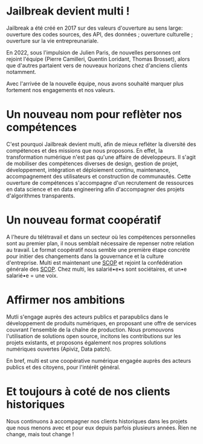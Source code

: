 # Jailbreak devient multi !

Jailbreak a été créé en 2017 sur des valeurs d'ouverture au sens large: ouverture des codes sources, des API, des données ; ouverture culturelle ; ouverture sur la vie entrepreunariale. 

En 2022, sous l'impulsion de Julien Paris, de nouvelles personnes ont rejoint l'équipe (Pierre Camilleri, Quentin Loridant, Thomas Brosset), alors que d'autres partaient vers de nouveaux horizons chez d'anciens clients notamment. 

Avec l'arrivée de la nouvelle équipe, nous avons souhaité marquer plus fortement nos engagements et nos valeurs. 

# Un nouveau nom pour reflèter nos compétences
C'est pourquoi Jailbreak devient multi, afin de mieux refléter la diversité des compétences et des missions que nous proposons. 
En effet, la transformation numérique n'est pas qu'une affaire de développeurs. Il s'agit de mobiliser des compétences diverses de design, gestion de projet, développement, intégration et déploiement continu, maintenance, accompagnement des utilisateurs et construction de communautés.
Cette ouverture de compétences s'accompagne d'un recrutement de ressources en data science et en data engineering afin d'accompagner des projets d'algorithmes transparents.


# Un nouveau format coopératif
A l'heure du télétravail et dans un secteur où les compétences personnelles sont au premier plan, il nous semblait nécessaire de repenser notre relation au travail. Le format coopératif nous semble une première étape concrète pour initier des changements dans la gouvernance et la culture d'entreprise. Multi est maintenant une [SCOP](https://www.les-scop.coop/les-scop) et rejoint la confédération générale des [SCOP](https://www.les-scop.coop/). 
Chez multi, les salarié•e•s sont sociétaires, et un•e salarié•e = une voix. 

# Affirmer nos ambitions

Mutli s'engage auprès des acteurs publics et parapublics dans le développement de produits numériques, en proposant une offre de services couvrant l'ensemble de la chaîne de production. 
Nous promouvons l'utilisation de solutions open source, incitons les contributions sur les projets existants, et proposons également nos propres solutions numériques ouvertes (Apiviz, Data patch).

En bref, multi est une coopérative numérique engagée auprès des acteurs publics et des citoyens, pour l'intérêt général.


# Et toujours à coté de nos clients historiques

Nous continuons à accompagner nos clients historiques dans les projets que nous menons avec et pour eux depuis parfois plusieurs années. Rien ne change, mais tout change !
